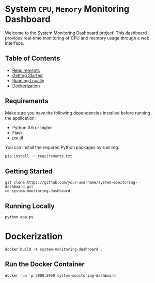 # System `CPU`, `Memory` Monitoring Dashboard

Welcome to the System Monitoring Dashboard project! This dashboard provides real-time monitoring of CPU and memory usage through a web interface.

## Table of Contents
- [Requirements](#requirements)
- [Getting Started](#getting-started)
- [Running Locally](#running-locally)
- [Dockerization](#dockerization)

## Requirements
Make sure you have the following dependencies installed before running the application:

- Python 3.6 or higher
- Flask
- psutil

You can install the required Python packages by running:
```bash
pip install -r requirements.txt


```
## Getting Started
```
git clone https://github.com/your-username/system-monitoring-dashboard.git
cd system-monitoring-dashboard

```
## Running Locally 
```
python app.py

```
# Dockerization
```
docker build -t system-monitoring-dashboard .

```
## Run  the Docker Container
```
docker run -p 5000:5000 system-monitoring-dashboard


```
